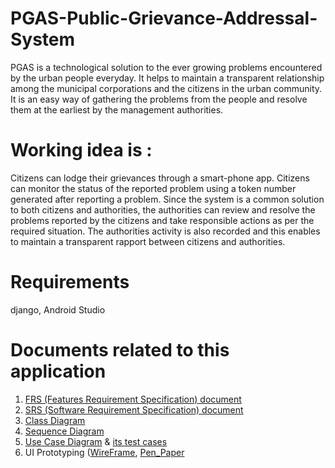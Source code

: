 # PGAS-Public-Grievance-Addressal-System
  PGAS is a technological solution to the ever growing problems encountered by the urban people everyday. It helps to maintain a transparent relationship among the municipal corporations and the citizens in the urban community. It is an easy way of gathering the problems from the people and resolve them at the earliest by the management authorities.
  
# Working idea is :
  Citizens can lodge their grievances through a smart-phone app. Citizens can monitor the status of the reported problem using a token number generated after reporting a problem. Since the system is a common solution to both citizens and authorities, the authorities can review and resolve the problems reported by the citizens and take responsible actions as per the required situation. The authorities activity is also recorded and this enables to maintain a transparent rapport between citizens and authorities.
  
# Requirements
  django, Android Studio

# Documents related to this application
1. [FRS (Features Requirement Specification) document](Docs/FRS_doc.pdf)
2. [SRS (Software Requirement Specification) document](Docs/SRS_Doc.pdf)
3. [Class Diagram](Docs/ITS_ClassDiagram.pdf)
4. [Sequence Diagram](Docs/SequenceDiagrams.pdf)
5. [Use Case Diagram](Docs/UseCaseDiagram.pdf) & [its test cases](Docs/useCases_testCases.pdf)
6. UI Prototyping ([WireFrame](Docs/UI_Prototyping%20(Pen_Paper).pdf), [Pen_Paper](Docs/UI_Prototyping%20(WireFrame).pdf)
